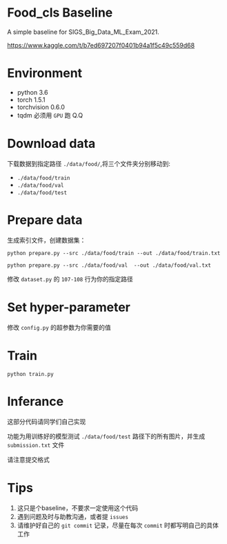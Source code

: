 # Food_cls Baseline

A simple baseline for SIGS_Big_Data_ML_Exam_2021.

https://www.kaggle.com/t/b7ed697207f0401b94a1f5c49c559d68

# Environment
- python 3.6
- torch 1.5.1
- torchvision 0.6.0
- tqdm
必须用 `GPU` 跑 Q.Q

# Download data

下载数据到指定路径 `./data/food/`,将三个文件夹分别移动到:

- `./data/food/train`
- `./data/food/val`
- `./data/food/test`

# Prepare data

生成索引文件，创建数据集：

`python prepare.py --src ./data/food/train --out ./data/food/train.txt`

`python prepare.py --src ./data/food/val  --out ./data/food/val.txt`

修改 `dataset.py` 的 `107-108` 行为你的指定路径

# Set hyper-parameter

修改 `config.py` 的超参数为你需要的值

# Train

`python train.py`

# Inferance

这部分代码请同学们自己实现

功能为用训练好的模型测试 `./data/food/test` 路径下的所有图片，并生成 `submission.txt` 文件

请注意提交格式

# Tips

1. 这只是个baseline，不要求一定使用这个代码
2. 遇到问题及时与助教沟通，或者提 `issues`
3. 请维护好自己的 `git commit` 记录，尽量在每次 `commit` 时都写明自己的具体工作
